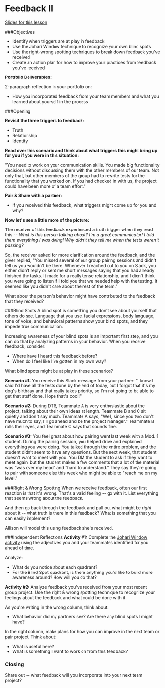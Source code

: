 # Feedback II

[Slides for this lesson](https://github.com/turingschool/professional_skills/blob/master/files/feedback_ii_slides.pdf)

###Objectives

* Identify when triggers are at play in feedback
* Use the Johari Window technique to recognize your own blind spots
* Use the right-wrong spotting techniques to break down feedback you've received
* Create an action plan for how to improve your practices from feedback you've received

**Portfolio Deliverables:**

2-paragraph reflection in your portfolio on:

* How you incorporated feedback from your team members and what you learned about yourself in the process

###Opening

**Revisit the three triggers to feedback:**

* Truth
* Relationship
* Identity

**Read over this scenario and think about what triggers this might bring up for you if you were in this situation:**

"You need to work on your communication skills. You made big functionality decisions without discussing them with the other members of our team. Not only that, but other members of the group had to rewrite tests for the functionality that you worked on. If you had checked in with us, the project could have been more of a team effort."

**Pair & Share with a partner:** 

* If you received this feedback, what triggers might come up for you and why?

**Now let's see a little more of the picture:**

The receiver of this feedback experienced a truth trigger when they read this -- *What is this person talking about? I'm a great communicator! I told them everything I was doing! Why didn't they tell me when the tests weren't passing?* 

So, the receiver asked for more clarification around the feedback, and the giver replied, "You missed several of our group pairing sessions and didn't tell us you wouldn't be there. Whenever I reached out to you on Slack, you either didn't reply or sent me short messages saying that you had already finished the tasks. It made for a really tense relationship, and I didn't think you were going to listen if I told you that we needed help with the testing. It seemed like you didn't care about the rest of the team."    

What about the person's behavior might have contributed to the feedback that they received?

###Blind Spots 
A blind spot is something you don’t see about yourself that others do see.  Language that you use, facial expressions, body language, tone of voice, and behavioral patterns show your blind spots, and they impede true communication.

Increasing awareness of your blind spots is an important first step, and you can do that by analyzing patterns in your behavior. When you receive feedback, consider:

* Where have I heard this feedback before? 
* When do I feel like I’ve gotten in my own way? 

What blind spots might be at play in these scenarios?

**Scenario #1:** You receive this Slack message from your partner: "I know I said I'd have all the tests done by the end of today, but I forgot that it's my dog's birthday and that really takes priority, so I'm not going to be able to get that stuff done. Hope that's cool!"

**Scenario #2:** During DTR, Teammate A is very enthusiastic about the project, talking about their own ideas at length. Teammate B and C sit quietly and don't say much. Teammate A says, "Well, since you two don't have much to say, I'll go ahead and be the project manager." Teammate B rolls their eyes, and Teammate C says that sounds fine.  

**Scenario #3:** You feel great about how pairing went last week with a Mod. 1 student. During the pairing session, you helped drive and explained everything you were doing. You talked through the entire problem, and the student didn’t seem to have any questions. But the next week, that student doesn't want to meet with you. You DM the student to ask if they want to meet again, but the student makes a few comments that a lot of the material was “was over my head” and “hard to understand.” They say they're going to pair with someone else this week who might be able to "reach me on my level."

###Right & Wrong Spotting
When we receive feedback, often our first reaction is that it's wrong. That's a valid feeling -- go with it. List everything that seems wrong about the feedback.

And then go back through the feedback and pull out what might be *right* about it -- what truth is there in this feedback? What is something that you can easily implement? 

Allison will model this using feedback she's received.

###Independent Reflections
**Activity #1:** Complete the [Johari Window activity](https://github.com/turingschool/professional_skills/blob/master/module_two/johari_window_activity.md) using the adjectives you and your teammates identified for you ahead of time. 

Analyze:

* What do you notice about each quadrant? 
* For the Blind Spot quadrant, is there anything you'd like to build more awareness around? How will you do that? 

**Activity #2:** Analyze feedback you've received from your most recent group project. Use the right & wrong spotting technique to recognize your feelings about the feedback and what could be done with it. 

As you're writing in the wrong column, think about:

* What behavior did my partners see? Are there any blind spots I might have? 

In the right column, make plans for how you can improve in the next team or pair project. Think about:

* What is useful here?
* What is something I want to work on from this feedback?


### Closing

Share out -- what feedback will you incorporate into your next team project?
